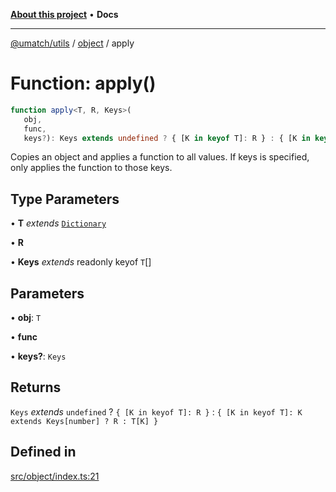 [**About this project**](../../README.md) • **Docs**

***

[@umatch/utils](../../api.md) / [object](../README.md) / apply

# Function: apply()

```ts
function apply<T, R, Keys>(
   obj, 
   func, 
   keys?): Keys extends undefined ? { [K in keyof T]: R } : { [K in keyof T]: K extends Keys[number] ? R : T[K] }
```

Copies an object and applies a function to all values. If keys is
specified, only applies the function to those keys.

## Type Parameters

• **T** *extends* [`Dictionary`](../../index/type-aliases/Dictionary.md)

• **R**

• **Keys** *extends* readonly keyof `T`[]

## Parameters

• **obj**: `T`

• **func**

• **keys?**: `Keys`

## Returns

`Keys` *extends* `undefined` ? `{ [K in keyof T]: R }` : `{ [K in keyof T]: K extends Keys[number] ? R : T[K] }`

## Defined in

[src/object/index.ts:21](https://github.com/umatch-oficial/utils/blob/main/src/object/index.ts#L21)
